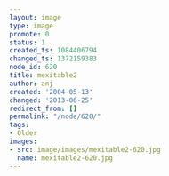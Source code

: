 ```yaml
---
layout: image
type: image
promote: 0
status: 1
created_ts: 1084406794
changed_ts: 1372159383
node_id: 620
title: mexitable2
author: anj
created: '2004-05-13'
changed: '2013-06-25'
redirect_from: []
permalink: "/node/620/"
tags:
- Older
images:
- src: image/images/mexitable2-620.jpg
  name: mexitable2-620.jpg
---
```


